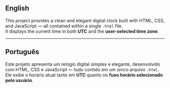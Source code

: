 ## English

This project provides a clean and elegant digital clock built with HTML, CSS, and JavaScript — all contained within a single `.html` file.  
It displays the current time in both **UTC** and the **user-selected time zone**.

---

## Português

Este projeto apresenta um relógio digital simples e elegante, desenvolvido com HTML, CSS e JavaScript — tudo contido em um único arquivo `.html`.  
Ele exibe o horário atual tanto em **UTC** quanto no **fuso horário selecionado pelo usuário**.
